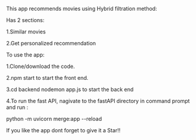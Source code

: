 This app recommends movies using Hybrid filtration method:



Has 2 sections:

1.Similar movies

2.Get personalized recommendation


To use the app:

1.Clone/download the code.

2.npm start to start the front end.

3.cd backend nodemon app.js to start the back end

4.To run the fast API, nagivate to the fastAPI directory in command prompt and run :

  python -m uvicorn merge:app --reload
  
  If you like the app dont forget to give it a Star!!

